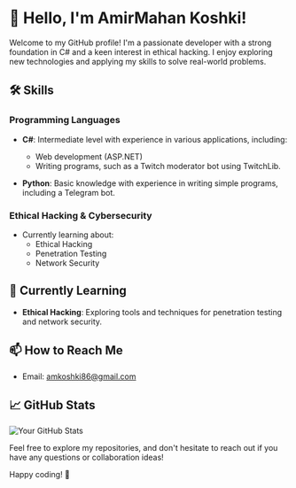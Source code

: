 # 👋 Hello, I'm AmirMahan Koshki!

Welcome to my GitHub profile! I'm a passionate developer with a strong foundation in C# and a keen interest in ethical hacking. I enjoy exploring new technologies and applying my skills to solve real-world problems.

## 🛠️ Skills

### Programming Languages
- **C#**: Intermediate level with experience in various applications, including:
  - Web development (ASP.NET)
  - Writing programs, such as a Twitch moderator bot using TwitchLib.

- **Python**: Basic knowledge with experience in writing simple programs, including a Telegram bot.

### Ethical Hacking & Cybersecurity
- Currently learning about:
  - Ethical Hacking
  - Penetration Testing
  - Network Security

## 🌱 Currently Learning
- **Ethical Hacking**: Exploring tools and techniques for penetration testing and network security.

## 📫 How to Reach Me
- Email: [amkoshki86@gmail.com](mailto:amkoshki86@gmail.com)

## 📈 GitHub Stats
![Your GitHub Stats](https://github-readme-stats.vercel.app/api/top-langs/?username=SoulKeeper2&layout=compact&theme=radical&transparent=true)

Feel free to explore my repositories, and don't hesitate to reach out if you have any questions or collaboration ideas!

Happy coding! 🚀
